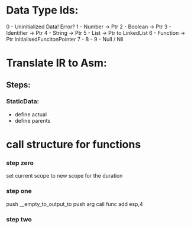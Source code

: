 # Data Type Ids:
0 - Uninitialized Data! Error? 
1 - Number -> Ptr
2 - Boolean -> Ptr
3 - Identifier -> Ptr
4 - String -> Ptr
5 - List -> Ptr to LinkedList
6 - Function -> Ptr InitialisedFuncitonPointer
7 - 
8 - 
9 - Null / Nil

# Translate IR to Asm:
## Steps:
### StaticData:

- define actual
- define parents 

# call structure for functions

### step zero
set current scope to new scope for the duration

### step one
push __empty_to_output_to
push arg
call func
add esp,4

### step two
